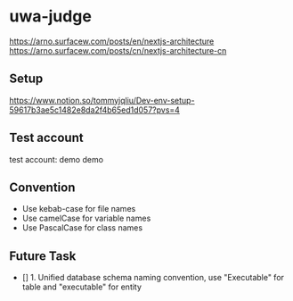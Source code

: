 # uwa-judge
https://arno.surfacew.com/posts/en/nextjs-architecture
https://arno.surfacew.com/posts/cn/nextjs-architecture-cn
## Setup
https://www.notion.so/tommyjqliu/Dev-env-setup-59617b3ae5c1482e8da2f4b65ed1d057?pvs=4

## Test account
test account: demo demo

## Convention
- Use kebab-case for file names
- Use camelCase for variable names
- Use PascalCase for class names

## Future Task
- [] 1. Unified database schema naming convention, use "Executable" for table and "executable" for entity